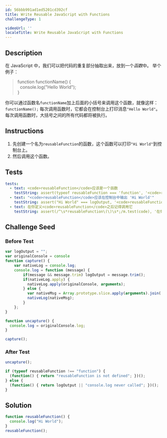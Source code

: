 ```yaml
---
id: 56bbb991ad1ed5201cd392cf
title: Write Reusable JavaScript with Functions
challengeType: 1

videoUrl: ''
localeTitle: Write Reusable JavaScript with Functions
---
```


## Description
<section id='description'>
在 JavaScript 中，我们可以把代码的重复部分抽取出来，放到一个<dfn>函数</dfn>中。
举个例子：
<blockquote>function functionName() {<br>&nbsp;&nbsp;console.log("Hello World");<br>}</blockquote>
你可以通过函数名<code>functionName</code>加上后面的小括号来调用这个函数，就像这样：
<code>functionName();</code>
每次调用函数时，它都会在控制台上打印消息<code>"Hello World"</code>。每次调用函数时，大括号之间的所有代码都将被执行。
</section>

## Instructions
<section id='instructions'>
<ol><li>先创建一个名为<code>reusableFunction</code>的函数，这个函数可以打印<code>"Hi World"</code>到控制台上。</li><li>然后调用这个函数。</li></ol>
</section>

## Tests
<section id='tests'>

```yml
tests:
  - text: <code>reusableFunction</code>应该是一个函数
    testString: assert(typeof reusableFunction === 'function', '<code>reusableFunction</code>应该是一个函数');
  - text: "<code>reusableFunction</code>应该在控制台中输出 'Hi World'"
    testString: assert("Hi World" === logOutput, '<code>reusableFunction</code>应该在控制台中输出 "Hi World"');
  - text: 在你定义<code>reusableFunction</code>之后记得调用它
    testString: assert(/^\s*reusableFunction\(\)\s*;/m.test(code), '在你定义<code>reusableFunction</code>之后记得调用它');

```

</section>

## Challenge Seed
<section id='challengeSeed'>











### Before Test
<div id='js-setup'>

```js
var logOutput = "";
var originalConsole = console
function capture() {
    var nativeLog = console.log;
    console.log = function (message) {
        if(message && message.trim) logOutput = message.trim();
        if(nativeLog.apply) {
          nativeLog.apply(originalConsole, arguments);
        } else {
          var nativeMsg = Array.prototype.slice.apply(arguments).join(' ');
          nativeLog(nativeMsg);
        }
    };
}

function uncapture() {
  console.log = originalConsole.log;
}

capture();
```

</div>



### After Test

<div id='js-teardown'>

```js
uncapture();

if (typeof reusableFunction !== "function") { 
  (function() { return "reusableFunction is not defined"; })();
} else {
  (function() { return logOutput || "console.log never called"; })();
}
```

</div>

</section>

## Solution
<section id='solution'>

```js
function reusableFunction() {
  console.log("Hi World");
}
reusableFunction();
```

</section>
              